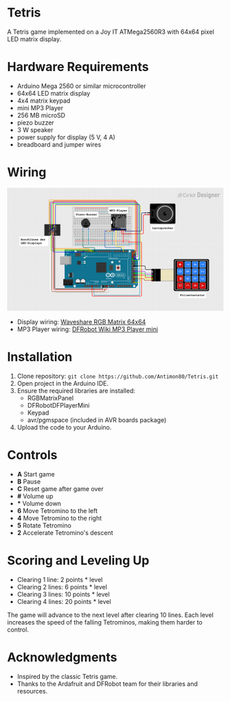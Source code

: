 # Tetris
A Tetris game implemented on a Joy IT ATMega2560R3 with 64x64 pixel LED matrix display.

# Hardware Requirements
- Arduino Mega 2560 or similar microcontroller
- 64x64 LED matrix display
- 4x4 matrix keypad
- mini MP3 Player
- 256 MB microSD
- piezo buzzer
- 3 W speaker
- power supply for display (5 V, 4 A)
- breadboard and jumper wires

# Wiring
![alt text](Schaltplan.png)

- Display wiring: [Waveshare RGB Matrix 64x64](https://www.waveshare.com/wiki/RGB-Matrix-P3-64x64)
- MP3 Player wiring: [DFRobot Wiki MP3 Player mini](https://wiki.dfrobot.com/DFPlayer_Mini_SKU_DFR0299)

# Installation
1. Clone repository:
`git clone https://github.com/Antimon80/Tetris.git`
2. Open project in the Arduino IDE.
3. Ensure the required libraries are installed:
    - RGBMatrixPanel
    - DFRobotDFPlayerMini
    - Keypad
    - avr/pgmspace (included in AVR boards package)
4. Upload the code to your Arduino.

# Controls
- **A** Start game
- **B** Pause
- **C** Reset game after game over
- **#** Volume up
- **\*** Volume down
- **6** Move Tetromino to the left
- **4** Move Tetromino to the right
- **5** Rotate Tetromino
- **2** Accelerate Tetromino's descent

# Scoring and Leveling Up
- Clearing 1 line: 2 points * level
- Clearing 2 lines: 6 points * level
- Clearing 3 lines: 10 points * level
- Clearing 4 lines: 20 points * level

The game will advance to the next level after clearing 10 lines. Each level increases the speed of the falling Tetrominos, making them harder to control.

# Acknowledgments
- Inspired by the classic Tetris game.
- Thanks to the Ardafruit and DFRobot team for their libraries and resources.
